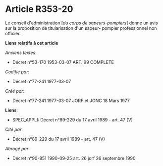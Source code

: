 # Article R353-20

Le conseil d'administration [*du corps de sapeurs-pompiers*] donne un avis sur la proposition de titularisation d'un sapeur-
pompier professionnel non officier.

**Liens relatifs à cet article**

_Anciens textes_:

  - Décret n°53-170 1953-03-07 ART. 99 COMPLETE

_Codifié par_:

  - Décret n°77-241 1977-03-07

_Créé par_:

  - Décret n°77-241 1977-03-07 JORF et JONC 18 Mars 1977

**Liens**:

  - SPEC_APPLI: Décret n°89-229 du 17 avril 1989 - art. 47 (V)

_Cité par_:

  - Décret n°89-229 du 17 avril 1989 - art. 47 (V)

_Abrogé par_:

  - Décret n°90-851 1990-09-25 art. 26 jorf 26 septembre 1990
